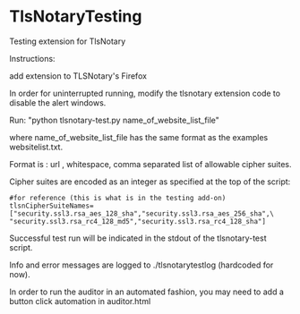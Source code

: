 TlsNotaryTesting
================

Testing extension for TlsNotary

Instructions:

add extension to TLSNotary's Firefox

In order for uninterrupted running, modify the tlsnotary extension code to disable the alert windows.


Run: "python tlsnotary-test.py name_of_website_list_file"

where name_of_website_list_file has the same format as the examples websitelist.txt.

Format is : url , whitespace, comma separated list of allowable cipher suites.

Cipher suites are encoded as an integer as specified at the top of the script:

    #for reference (this is what is in the testing add-on)
    tlsnCipherSuiteNames=["security.ssl3.rsa_aes_128_sha","security.ssl3.rsa_aes_256_sha",\
    "security.ssl3.rsa_rc4_128_md5","security.ssl3.rsa_rc4_128_sha"]

Successful test run will be indicated in the stdout of the tlsnotary-test script.

Info and error messages are logged to ./tlsnotarytestlog (hardcoded for now).

In order to run the auditor in an automated fashion, you may need to add a button click automation in auditor.html
